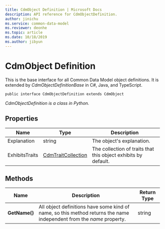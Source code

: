 ```yaml
---
title: CdmObject Definition | Microsoft Docs
description: API reference for CdmObjectDefinition.
author: jinichu
ms.service: common-data-model
ms.reviewer: deonhe 
ms.topic: article
ms.date: 10/18/2019
ms.author: jibyun
---
```


# CdmObject Definition

This is the base interface for all Common Data Model object definitions. It is extended by *CdmObjectDefinitionBase* in C#, Java, and TypeScript.

```
public interface CdmObjectDefinition extends CdmObject
```
*CdmObjectDefinition is a class in Python.*

## Properties
|Name|Type|Description|
|---|---|---|
|Explanation|string|The object's explanation.|
|ExhibitsTraits|[CdmTraitCollection](traitcollection.md)|The collection of traits that this object exhibits by default.|

## Methods
|Name|Description|Return Type|
|---|---|---|
|**GetName()**|All object definitions have some kind of name, so this method returns the name independent from the *name* property.|string|



